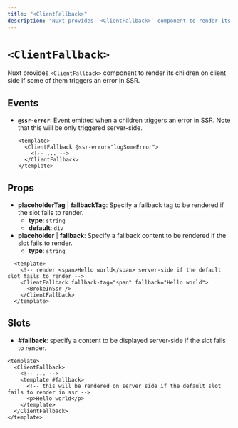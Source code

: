 ```yaml
---
title: "<ClientFallback>"
description: "Nuxt provides `<ClientFallback>` component to render its children on client side if some of them triggers an error in SSR"
---
```


# `<ClientFallback>`

Nuxt provides `<ClientFallback>` component to render its children on client side if some of them triggers an error in SSR.

## Events

- **`@ssr-error`**: Event emitted when a children triggers an error in SSR. Note that this will be only triggered server-side.

  ```vue
  <template>
    <ClientFallback @ssr-error="logSomeError">
      <!-- ... -->
    </ClientFallback>
  </template>
  ```

## Props

- **placeholderTag** | **fallbackTag**: Specify a fallback tag to be rendered if the slot fails to render.
  - **type**: `string`
  - **default**: `div`
- **placeholder** | **fallback**: Specify a fallback content to be rendered if the slot fails to render.
  - **type**: `string`

```vue
  <template>
    <!-- render <span>Hello world</span> server-side if the default slot fails to render -->
    <ClientFallback fallback-tag="span" fallback="Hello world">
      <BrokeInSsr />
    </ClientFallback>
  </template>
```

## Slots

- **#fallback**: specify a content to be displayed server-side if the slot fails to render.

```vue
<template>
  <ClientFallback>
    <!-- ... -->
    <template #fallback>
      <!-- this will be rendered on server side if the default slot fails to render in ssr -->
      <p>Hello world</p>
    </template>
  </ClientFallback>
</template>
```
  